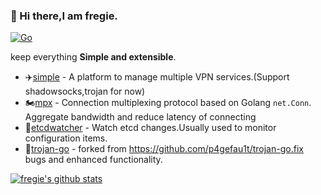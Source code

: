 ### 👋 Hi there,I am fregie.

[![Go](https://img.shields.io/badge/-Go-000?&logo=go)](https://golang.org/)

keep everything **Simple and extensible**.

* :airplane:[simple](https://github.com/fregie/simple) - A platform to manage multiple VPN services.(Support shadowsocks,trojan for now)
* 🏍️[mpx](https://github.com/fregie/mpx) - Connection multiplexing protocol based on Golang `net.Conn`. Aggregate bandwidth and reduce latency of connecting
* 👀[etcdwatcher](https://github.com/fregie/etcdwatcher) - Watch etcd changes.Usually used to monitor configuration items.
* 🐴[trojan-go](https://github.com/fregie/trojan-go) - forked from https://github.com/p4gefau1t/trojan-go.fix bugs and enhanced functionality.

[![fregie's github stats](https://github-readme-stats.vercel.app/api?username=fregie&count_private=true&show_icons=true&theme=vue-dark)](https://github.com/fregie)
